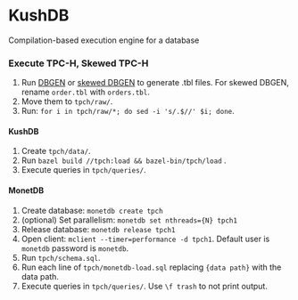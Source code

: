 # KushDB
Compilation-based execution engine for a database

### Execute TPC-H, Skewed TPC-H
1. Run [DBGEN](https://github.com/electrum/tpch-dbgen) or
[skewed DBGEN](https://www.microsoft.com/en-us/download/details.aspx?id=52430)
to generate .tbl files. For skewed DBGEN, rename `order.tbl` with `orders.tbl`.
2. Move them to `tpch/raw/`.
3. Run: `for i in tpch/raw/*; do sed -i 's/.$//' $i; done`.

#### KushDB
1. Create `tpch/data/`.
2. Run `bazel build //tpch:load && bazel-bin/tpch/load` .
3. Execute queries in `tpch/queries/`.

#### MonetDB
1. Create database: `monetdb create tpch`
2. (optional) Set parallelism: `monetdb set nthreads={N} tpch1`
3. Release database: `monetdb release tpch1`
4. Open client: `mclient --timer=performance -d tpch1`. Default user is `monetdb`
   password is `monetdb`.
5. Run `tpch/schema.sql`.
6. Run each line of `tpch/monetdb-load.sql` replacing `{data path}` with the
   data path.
7. Execute queries in `tpch/queries/`. Use `\f trash` to not print output.

